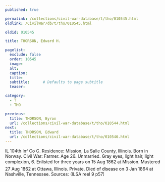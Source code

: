 ```yaml
---
published: true

permalink: /collections/civil-war-database/t/tho/010545.html
oldlink: /CivilWar/db/t/tho/010545.html

oldid: 010545

title: THORSON, Edward H.

pagelist:
  exclude: false
  order: 10545
  image: 
  alt:
  caption:
  title:
  subtitle:      # Defaults to page subtitle
  teaser:

category: 
  - T 
  - THO

previous:
  title: THORSON, Byron
  url: /collections/civil-war-database/t/tho/010544.html  
next:
  title: THORSON, Edward
  url: /collections/civil-war-database/t/tho/010546.html   
---
```

IL 104th Inf Co G. Residence: Mission, La Salle County, Illinois. Born in Norway. Civil War: Farmer. Age 26. Unmarried. Gray eyes, light hair, light complexion, 6&#146;. Enlisted for three years on 15 Aug 1862 at Mission. Mustered 27 Aug 1862 at Ottawa, Illinois. Private. Died of disease on 3 Jan 1864 at Nashville, Tennessee. Sources: (ILSA reel 9 p57)